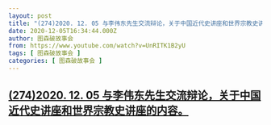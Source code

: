 ```yaml
---
layout: post
title: "(274)2020. 12. 05 与李伟东先生交流辩论，关于中国近代史讲座和世界宗教史讲座的内容。"
date: 2020-12-05T16:34:44.000Z
author: 图森破故事会
from: https://www.youtube.com/watch?v=UnRITK1B2yU
tags: [ 图森破故事会 ]
categories: [ 图森破故事会 ]
---
```

<!--1607186084000-->
[(274)2020. 12. 05 与李伟东先生交流辩论，关于中国近代史讲座和世界宗教史讲座的内容。](https://www.youtube.com/watch?v=UnRITK1B2yU)
------

<div>

</div>
